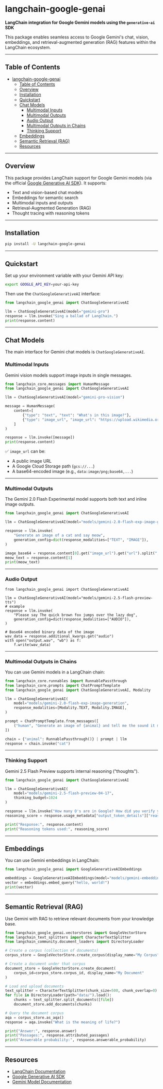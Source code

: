 # langchain-google-genai

**LangChain integration for Google Gemini models using the `generative-ai` SDK**

This package enables seamless access to Google Gemini's chat, vision, embeddings, and retrieval-augmented generation (RAG) features within the LangChain ecosystem.

---

## Table of Contents

- [langchain-google-genai](#langchain-google-genai)
  - [Table of Contents](#table-of-contents)
  - [Overview](#overview)
  - [Installation](#installation)
  - [Quickstart](#quickstart)
  - [Chat Models](#chat-models)
    - [Multimodal Inputs](#multimodal-inputs)
    - [Multimodal Outputs](#multimodal-outputs)
    - [Audio Output](#audio-output)
    - [Multimodal Outputs in Chains](#multimodal-outputs-in-chains)
    - [Thinking Support](#thinking-support)
  - [Embeddings](#embeddings)
  - [Semantic Retrieval (RAG)](#semantic-retrieval-rag)
  - [Resources](#resources)

---

## Overview

This package provides LangChain support for Google Gemini models (via the official [Google Generative AI SDK](https://googleapis.github.io/python-genai/)). It supports:

- Text and vision-based chat models
- Embeddings for semantic search
- Multimodal inputs and outputs
- Retrieval-Augmented Generation (RAG)
- Thought tracing with reasoning tokens

---

## Installation

```bash
pip install -U langchain-google-genai
````

---

## Quickstart

Set up your environment variable with your Gemini API key:

```bash
export GOOGLE_API_KEY=your-api-key
```

Then use the `ChatGoogleGenerativeAI` interface:

```python
from langchain_google_genai import ChatGoogleGenerativeAI

llm = ChatGoogleGenerativeAI(model="gemini-pro")
response = llm.invoke("Sing a ballad of LangChain.")
print(response.content)
```

---

## Chat Models

The main interface for Gemini chat models is `ChatGoogleGenerativeAI`.

### Multimodal Inputs

Gemini vision models support image inputs in single messages.

```python
from langchain_core.messages import HumanMessage
from langchain_google_genai import ChatGoogleGenerativeAI

llm = ChatGoogleGenerativeAI(model="gemini-pro-vision")

message = HumanMessage(
    content=[
        {"type": "text", "text": "What's in this image?"},
        {"type": "image_url", "image_url": "https://upload.wikimedia.org/wikipedia/commons/thumb/d/dd/Gfp-wisconsin-madison-the-nature-boardwalk.jpg/2560px-Gfp-wisconsin-madison-the-nature-boardwalk.jpg"},
    ]
)

response = llm.invoke([message])
print(response.content)
```

✅ `image_url` can be:

- A public image URL
- A Google Cloud Storage path (`gcs://...`)
- A base64-encoded image (e.g., `data:image/png;base64,...`)

---

### Multimodal Outputs

The Gemini 2.0 Flash Experimental model supports both text and inline image outputs.

```python
from langchain_google_genai import ChatGoogleGenerativeAI

llm = ChatGoogleGenerativeAI(model="models/gemini-2.0-flash-exp-image-generation")

response = llm.invoke(
    "Generate an image of a cat and say meow",
    generation_config=dict(response_modalities=["TEXT", "IMAGE"]),
)

image_base64 = response.content[0].get("image_url").get("url").split(",")[-1]
meow_text = response.content[1]
print(meow_text)
```

---

### Audio Output

```
from langchain_google_genai import ChatGoogleGenerativeAI

llm = ChatGoogleGenerativeAI(model="models/gemini-2.5-flash-preview-tts")
# example
response = llm.invoke(
    "Please say The quick brown fox jumps over the lazy dog",
    generation_config=dict(response_modalities=["AUDIO"]),
)

# Base64 encoded binary data of the image
wav_data = response.additional_kwargs.get("audio")
with open("output.wav", "wb") as f:
    f.write(wav_data)
```

---

### Multimodal Outputs in Chains

You can use Gemini models in a LangChain chain:

```python
from langchain_core.runnables import RunnablePassthrough
from langchain_core.prompts import ChatPromptTemplate
from langchain_google_genai import ChatGoogleGenerativeAI, Modality

llm = ChatGoogleGenerativeAI(
    model="models/gemini-2.0-flash-exp-image-generation",
    response_modalities=[Modality.TEXT, Modality.IMAGE],
)

prompt = ChatPromptTemplate.from_messages([
    ("human", "Generate an image of {animal} and tell me the sound it makes.")
])

chain = {"animal": RunnablePassthrough()} | prompt | llm
response = chain.invoke("cat")
```

---

### Thinking Support

Gemini 2.5 Flash Preview supports internal reasoning ("thoughts").

```python
from langchain_google_genai import ChatGoogleGenerativeAI

llm = ChatGoogleGenerativeAI(
    model="models/gemini-2.5-flash-preview-04-17",
    thinking_budget=1024
)

response = llm.invoke("How many O's are in Google? How did you verify your answer?")
reasoning_score = response.usage_metadata["output_token_details"]["reasoning"]

print("Response:", response.content)
print("Reasoning tokens used:", reasoning_score)
```

---

## Embeddings

You can use Gemini embeddings in LangChain:

```python
from langchain_google_genai import GoogleGenerativeAIEmbeddings

embeddings = GoogleGenerativeAIEmbeddings(model="models/gemini-embedding-001")
vector = embeddings.embed_query("hello, world!")
print(vector)
```

---

## Semantic Retrieval (RAG)

Use Gemini with RAG to retrieve relevant documents from your knowledge base.

```python
from langchain_google_genai.vectorstores import GoogleVectorStore
from langchain_text_splitters import CharacterTextSplitter
from langchain_community.document_loaders import DirectoryLoader

# Create a corpus (collection of documents)
corpus_store = GoogleVectorStore.create_corpus(display_name="My Corpus")

# Create a document under that corpus
document_store = GoogleVectorStore.create_document(
    corpus_id=corpus_store.corpus_id, display_name="My Document"
)

# Load and upload documents
text_splitter = CharacterTextSplitter(chunk_size=500, chunk_overlap=0)
for file in DirectoryLoader(path="data/").load():
    chunks = text_splitter.split_documents([file])
    document_store.add_documents(chunks)

# Query the document corpus
aqa = corpus_store.as_aqa()
response = aqa.invoke("What is the meaning of life?")

print("Answer:", response.answer)
print("Passages:", response.attributed_passages)
print("Answerable probability:", response.answerable_probability)
```

---

## Resources

- [LangChain Documentation](https://docs.langchain.com/)
- [Google Generative AI SDK](https://googleapis.github.io/python-genai/)
- [Gemini Model Documentation](https://ai.google.dev/)
